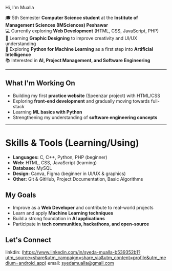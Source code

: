 Hi, I'm Mualla  

🎓 5th Semester **Computer Science student** at the **Institute of Management Sciences (IMSciences) Peshawar**  
💻 Currently exploring **Web Development** (HTML, CSS, JavaScript, PHP)  
🎨 Learning **Graphic Designing** to improve creativity and UI/UX understanding  
🐍 Exploring **Python for Machine Learning** as a first step into **Artificial Intelligence**  
📚 Interested in **AI, Project Management, and Software Engineering**  

---

##  What I'm Working On
- Building my first **practice website** (Speenzar project) with HTML/CSS  
- Exploring **front-end development** and gradually moving towards full-stack  
- Learning **ML basics with Python**  
- Strengthening my understanding of **software engineering concepts**  

---

# Skills & Tools (Learning/Using)
- **Languages:** C, C++, Python, PHP (beginner)  
- **Web:** HTML, CSS, JavaScript (learning)  
- **Database:** MySQL  
- **Design:** Canva, Figma (beginner in UI/UX & graphics)  
- **Other:** Git & GitHub, Project Documentation, Basic Algorithms  


##  My Goals
- Improve as a **Web Developer** and contribute to real-world projects  
- Learn and apply **Machine Learning techniques**  
- Build a strong foundation in **AI applications**  
- Participate in **tech communities, hackathons, and open-source**  

 
##  Let's Connect
linkdin: (https://www.linkedin.com/in/syeda-mualla-b539352b1?utm_source=share&utm_campaign=share_via&utm_content=profile&utm_medium=android_app)
email: syedamualla@gmail.com

